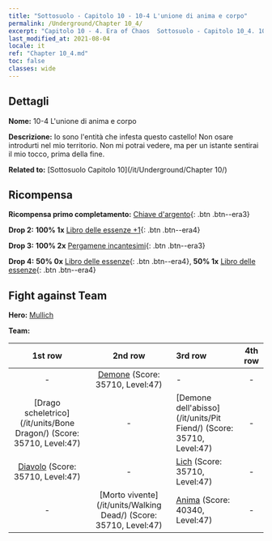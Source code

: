 ```yaml
---
title: "Sottosuolo - Capitolo 10 - 10-4 L'unione di anima e corpo"
permalink: /Underground/Chapter 10_4/
excerpt: "Capitolo 10 - 4. Era of Chaos  Sottosuolo - Capitolo 10_4. 10-4 L'unione di anima e corpo"
last_modified_at: 2021-08-04
locale: it
ref: "Chapter 10_4.md"
toc: false
classes: wide
---
```


## Dettagli

 **Nome:** 10-4 L'unione di anima e corpo

 **Descrizione:** Io sono l'entità che infesta questo castello! Non osare introdurti nel mio territorio. Non mi potrai vedere, ma per un istante sentirai il mio tocco, prima della fine.

 **Related to:** [Sottosuolo Capitolo 10](/it/Underground/Chapter 10/)

## Ricompensa

 **Ricompensa primo completamento:** [Chiave d'argento](/ItemsIT/con_693/){: .btn .btn--era3}

 **Drop 2:** **100% 1x** [Libro delle essenze +1](/ItemsIT/mat_46/){: .btn .btn--era4}

 **Drop 3:** **100% 2x** [Pergamene incantesimi](/ItemsIT/con_694/){: .btn .btn--era3}

 **Drop 4:** **50% 0x** [Libro delle essenze](/ItemsIT/mat_39/){: .btn .btn--era4}, **50% 1x** [Libro delle essenze](/ItemsIT/mat_39/){: .btn .btn--era4}


## Fight against Team
 **Hero:** [Mullich](/it/heroes/Mullich/)

 **Team:**


  | 1st row | 2nd row | 3rd row | 4th row |
  |:----:|:----:|:----|:----:|
  | - | [Demone](/it/units/Demon/) (Score: 35710, Level:47)  | - | - |
  | [Drago scheletrico](/it/units/Bone Dragon/) (Score: 35710, Level:47)  | - | [Demone dell'abisso](/it/units/Pit Fiend/) (Score: 35710, Level:47)  | - |
  | [Diavolo](/it/units/Devil/) (Score: 35710, Level:47)  | - | [Lich](/it/units/Lich/) (Score: 35710, Level:47)  | - |
  | - | [Morto vivente](/it/units/Walking Dead/) (Score: 35710, Level:47)  | [Anima](/it/units/Wight/) (Score: 40340, Level:47)  | - |


